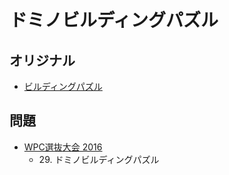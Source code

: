 # ドミノビルディングパズル

## オリジナル
- [ビルディングパズル](skyscrapers.md)

## 問題
- [WPC選抜大会 2016](../questions/jwpc2016.md)
	- 29\. ドミノビルディングパズル
